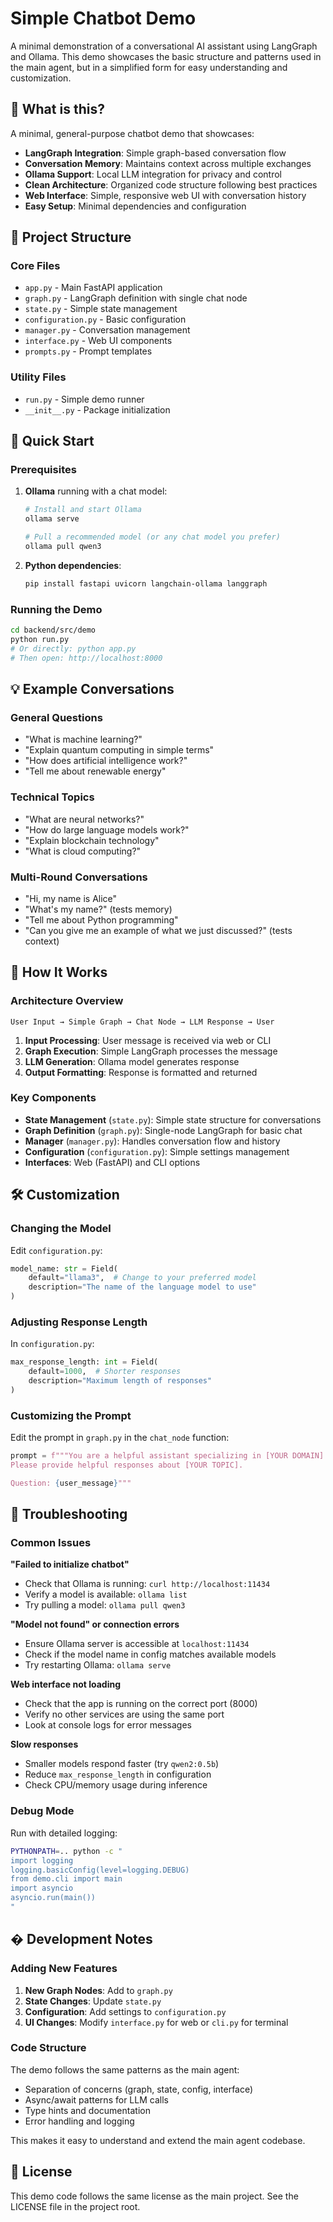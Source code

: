# Simple Chatbot Demo

A minimal demonstration of a conversational AI assistant using LangGraph and Ollama. This demo showcases the basic structure and patterns used in the main agent, but in a simplified form for easy understanding and customization.

## 🤖 What is this?

A minimal, general-purpose chatbot demo that showcases:

- **LangGraph Integration**: Simple graph-based conversation flow
- **Conversation Memory**: Maintains context across multiple exchanges
- **Ollama Support**: Local LLM integration for privacy and control
- **Clean Architecture**: Organized code structure following best practices
- **Web Interface**: Simple, responsive web UI with conversation history
- **Easy Setup**: Minimal dependencies and configuration

## 📁 Project Structure

### Core Files
- `app.py` - Main FastAPI application
- `graph.py` - LangGraph definition with single chat node
- `state.py` - Simple state management
- `configuration.py` - Basic configuration
- `manager.py` - Conversation management
- `interface.py` - Web UI components
- `prompts.py` - Prompt templates

### Utility Files
- `run.py` - Simple demo runner
- `__init__.py` - Package initialization

## 🚀 Quick Start

### Prerequisites

1. **Ollama** running with a chat model:
   ```bash
   # Install and start Ollama
   ollama serve
   
   # Pull a recommended model (or any chat model you prefer)
   ollama pull qwen3
   ```

2. **Python dependencies**:
   ```bash
   pip install fastapi uvicorn langchain-ollama langgraph
   ```

### Running the Demo

```bash
cd backend/src/demo
python run.py
# Or directly: python app.py
# Then open: http://localhost:8000
```

## 💡 Example Conversations

### General Questions
- "What is machine learning?"
- "Explain quantum computing in simple terms"
- "How does artificial intelligence work?"
- "Tell me about renewable energy"

### Technical Topics
- "What are neural networks?"
- "How do large language models work?"
- "Explain blockchain technology"
- "What is cloud computing?"

### Multi-Round Conversations
- "Hi, my name is Alice"
- "What's my name?" (tests memory)
- "Tell me about Python programming"
- "Can you give me an example of what we just discussed?" (tests context)

## 🔧 How It Works

### Architecture Overview

```
User Input → Simple Graph → Chat Node → LLM Response → User
```

1. **Input Processing**: User message is received via web or CLI
2. **Graph Execution**: Simple LangGraph processes the message
3. **LLM Generation**: Ollama model generates response
4. **Output Formatting**: Response is formatted and returned

### Key Components

- **State Management** (`state.py`): Simple state structure for conversations
- **Graph Definition** (`graph.py`): Single-node LangGraph for basic chat
- **Manager** (`manager.py`): Handles conversation flow and history
- **Configuration** (`configuration.py`): Simple settings management
- **Interfaces**: Web (FastAPI) and CLI options

## 🛠️ Customization

### Changing the Model
Edit `configuration.py`:
```python
model_name: str = Field(
    default="llama3",  # Change to your preferred model
    description="The name of the language model to use"
)
```

### Adjusting Response Length
In `configuration.py`:
```python
max_response_length: int = Field(
    default=1000,  # Shorter responses
    description="Maximum length of responses"
)
```

### Customizing the Prompt
Edit the prompt in `graph.py` in the `chat_node` function:
```python
prompt = f"""You are a helpful assistant specializing in [YOUR DOMAIN].
Please provide helpful responses about [YOUR TOPIC].

Question: {user_message}"""
```

## 🐛 Troubleshooting

### Common Issues

**"Failed to initialize chatbot"**
- Check that Ollama is running: `curl http://localhost:11434`
- Verify a model is available: `ollama list`
- Try pulling a model: `ollama pull qwen3`

**"Model not found" or connection errors**
- Ensure Ollama server is accessible at `localhost:11434`
- Check if the model name in config matches available models
- Try restarting Ollama: `ollama serve`

**Web interface not loading**
- Check that the app is running on the correct port (8000)
- Verify no other services are using the same port
- Look at console logs for error messages

**Slow responses**
- Smaller models respond faster (try `qwen2:0.5b`)
- Reduce `max_response_length` in configuration
- Check CPU/memory usage during inference

### Debug Mode

Run with detailed logging:
```bash
PYTHONPATH=.. python -c "
import logging
logging.basicConfig(level=logging.DEBUG)
from demo.cli import main
import asyncio
asyncio.run(main())
"
```

## � Development Notes

### Adding New Features

1. **New Graph Nodes**: Add to `graph.py`
2. **State Changes**: Update `state.py` 
3. **Configuration**: Add settings to `configuration.py`
4. **UI Changes**: Modify `interface.py` for web or `cli.py` for terminal

### Code Structure

The demo follows the same patterns as the main agent:
- Separation of concerns (graph, state, config, interface)
- Async/await patterns for LLM calls
- Type hints and documentation
- Error handling and logging

This makes it easy to understand and extend the main agent codebase.

## 📄 License

This demo code follows the same license as the main project. See the LICENSE file in the project root.
